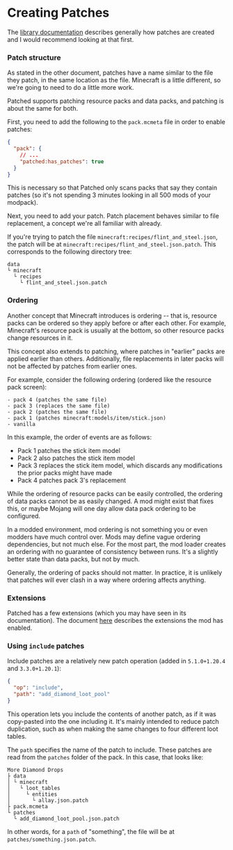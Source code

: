 # Creating Patches

The [library documentation](https://github.com/EnderTurret/Patched/blob/main/docs/patches/patching_guide.md) describes generally how patches are created and I would recommend looking at that first.

### Patch structure

As stated in the other document, patches have a name similar to the file they patch, in the same location as the file.
Minecraft is a little different, so we're going to need to do a little more work.

Patched supports patching resource packs and data packs, and patching is about the same for both.

First, you need to add the following to the `pack.mcmeta` file in order to enable patches:

```json
{
  "pack": {
    // ...
    "patched:has_patches": true
  }
}
```

This is necessary so that Patched only scans packs that say they contain patches (so it's not spending 3 minutes looking in all 500 mods of your modpack).

Next, you need to add your patch.
Patch placement behaves similar to file replacement, a concept we're all familiar with already.

If you're trying to patch the file `minecraft:recipes/flint_and_steel.json`, the patch will be at `minecraft:recipes/flint_and_steel.json.patch`.
This corresponds to the following directory tree:

```
data
└ minecraft
  └ recipes
    └ flint_and_steel.json.patch
```

### Ordering

Another concept that Minecraft introduces is ordering -- that is, resource packs can be ordered so they apply before or after each other.
For example, Minecraft's resource pack is usually at the bottom, so other resource packs change resources in it.

This concept also extends to patching, where patches in "earlier" packs are applied earlier than others. Additionally, file replacements in later packs will not be affected by patches from earlier ones.

For example, consider the following ordering (ordered like the resource pack screen):

```
- pack 4 (patches the same file)
- pack 3 (replaces the same file)
- pack 2 (patches the same file)
- pack 1 (patches minecraft:models/item/stick.json)
- vanilla
```

In this example, the order of events are as follows:
* Pack 1 patches the stick item model
* Pack 2 also patches the stick item model
* Pack 3 replaces the stick item model, which discards any modifications the prior packs might have made
* Pack 4 patches pack 3's replacement

While the ordering of resource packs can be easily controlled, the ordering of data packs cannot be as easily changed. A mod might exist that fixes this, or maybe Mojang will one day allow data pack ordering to be configured.

In a modded environment, mod ordering is not something you or even modders have much control over.
Mods may define vague ordering dependencies, but not much else.
For the most part, the mod loader creates an ordering with no guarantee of consistency between runs.
It's a slightly better state than data packs, but not by much.

Generally, the ordering of packs should not matter.
In practice, it is unlikely that patches will ever clash in a way where ordering affects anything.

### Extensions

Patched has a few extensions (which you may have seen in its documentation).
The document [here](extensions.md) describes the extensions the mod has enabled.

### Using `include` patches

Include patches are a relatively new patch operation (added in `5.1.0+1.20.4` and `3.3.0+1.20.1`):

```json
{
  "op": "include",
  "path": "add_diamond_loot_pool"
}
```

This operation lets you include the contents of another patch, as if it was copy-pasted into the one including it.
It's mainly intended to reduce patch duplication, such as when making the same changes to four different loot tables.

The `path` specifies the name of the patch to include.
These patches are read from the `patches` folder of the pack.
In this case, that looks like:

```
More Diamond Drops
├ data
│ └ minecraft
│   └ loot_tables
│     └ entities
│       └ allay.json.patch
├ pack.mcmeta
└ patches
  └ add_diamond_loot_pool.json.patch
```

In other words, for a `path` of "something", the file will be at `patches/something.json.patch`.